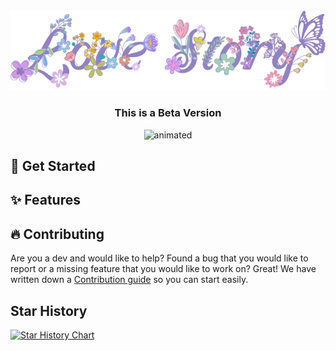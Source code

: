 <div align="center">
  <img src="./docs/images/splash_screen.png" alt="animated" />
  <h3 align="center">This is a Beta Version</h3>

</div>

<p align="center">
  <img src="https://media.giphy.com/media/hpQcDH5EfJRwxm03Uh/giphy.gif" alt="animated" />
</p>

## 🚀 Get Started

## ✨ Features

## 🔥 Contributing

Are you a dev and would like to help? Found a bug that you would like to report or a missing feature that you would like to work on? Great! We have written down a [Contribution guide](https://github.com/loyal-ki/love-story/blob/main/CONTRIBUTING.md) so you can start easily.

## Star History

[![Star History Chart](https://api.star-history.com/svg?repos=loyal-ki/love-story&type=Date)](https://star-history.com/#loyal-ki/love-story&Date)
